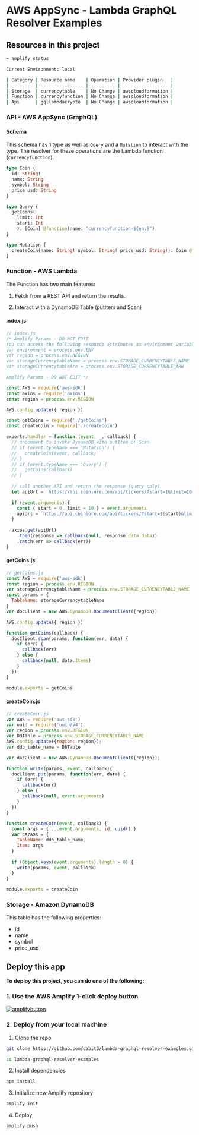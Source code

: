 # AWS AppSync - Lambda GraphQL Resolver Examples

## Resources in this project

```sh
~ amplify status

Current Environment: local

| Category | Resource name    | Operation | Provider plugin   |
| -------- | ---------------- | --------- | ----------------- |
| Storage  | currencytable    | No Change | awscloudformation |
| Function | currencyfunction | No Change | awscloudformation |
| Api      | gqllambdacrypto  | No Change | awscloudformation |
```

### API - AWS AppSync (GraphQL)

#### Schema

This schema has 1 type as well as `Query` and a `Mutation` to interact with the type. The resolver for these operations are the Lambda function (`currencyfunction`).

```graphql
type Coin {
  id: String!
  name: String
  symbol: String
  price_usd: String
}

type Query {
  getCoins(
    limit: Int
    start: Int
    ): [Coin] @function(name: "currencyfunction-${env}")
}

type Mutation {
  createCoin(name: String! symbol: String! price_usd: String!): Coin @function(name: "currencyfunction-${env}")
}
```

### Function - AWS Lambda

The Function has two main features: 

1. Fetch from a REST API and return the results.

2. Interact with a DynamoDB Table (putItem and Scan)

#### index.js

```javascript
// index.js
/* Amplify Params - DO NOT EDIT
You can access the following resource attributes as environment variables from your Lambda function
var environment = process.env.ENV
var region = process.env.REGION
var storageCurrencytableName = process.env.STORAGE_CURRENCYTABLE_NAME
var storageCurrencytableArn = process.env.STORAGE_CURRENCYTABLE_ARN

Amplify Params - DO NOT EDIT */

const AWS = require('aws-sdk')
const axios = require('axios')
const region = process.env.REGION

AWS.config.update({ region })

const getCoins = require('./getCoins')
const createCoin = require('./createCoin')

exports.handler = function (event, _, callback) {
  // uncomment to invoke DynamoDB with putItem or Scan
  // if (event.typeName === 'Mutation') {
  //   createCoin(event, callback)
  // }
  // if (event.typeName === 'Query') {
  //   getCoins(callback)
  // }
  
  // call another API and return the response (query only)
  let apiUrl = `https://api.coinlore.com/api/tickers/?start=1&limit=10`

  if (event.arguments) { 
    const { start = 0, limit = 10 } = event.arguments
    apiUrl = `https://api.coinlore.com/api/tickers/?start=${start}&limit=${limit}`
  }
  
  axios.get(apiUrl)
    .then(response => callback(null, response.data.data))
    .catch(err => callback(err))
}
```

#### getCoins.js

```javascript
// getCoins.js
const AWS = require('aws-sdk')
const region = process.env.REGION
var storageCurrencytableName = process.env.STORAGE_CURRENCYTABLE_NAME
const params = {
  TableName: storageCurrencytableName
}
var docClient = new AWS.DynamoDB.DocumentClient({region})

AWS.config.update({ region })

function getCoins(callback) {
  docClient.scan(params, function(err, data) {
    if (err) {
      callback(err)
    } else {
      callback(null, data.Items)
    }
  });
}

module.exports = getCoins
```

#### createCoin.js

```javascript
// createCoin.js
var AWS = require('aws-sdk')
var uuid = require('uuid/v4')
var region = process.env.REGION
var DBTable = process.env.STORAGE_CURRENCYTABLE_NAME
AWS.config.update({region: region});
var ddb_table_name = DBTable

var docClient = new AWS.DynamoDB.DocumentClient({region});

function write(params, event, callback){
  docClient.put(params, function(err, data) {
    if (err) {
      callback(err)
    } else {
      callback(null, event.arguments)
    }
  })
}

function createCoin(event, callback) {
  const args = { ...event.arguments, id: uuid() }
  var params = {
    TableName: ddb_table_name,
    Item: args
  }
  
  if (Object.keys(event.arguments).length > 0) {
    write(params, event, callback)
  } 
}

module.exports = createCoin
```

### Storage - Amazon DynamoDB

This table has the following properties:

- id
- name
- symbol
- price_usd

## Deploy this app

__To deploy this project, you can do one of the following:__

### 1. Use the AWS Amplify 1-click deploy button

[![amplifybutton](https://oneclick.amplifyapp.com/button.svg)](https://console.aws.amazon.com/amplify/home#/deploy?repo=https://github.com/dabit3/lambda-graphql-resolver-examples)

### 2. Deploy from your local machine

1. Clone the repo

```sh
git clone https://github.com/dabit3/lambda-graphql-resolver-examples.git

cd lambda-graphql-resolver-examples
```

2. Install dependencies

```sh
npm install
```

3. Initialize new Amplify repository

```sh
amplify init
```

4. Deploy

```sh
amplify push
```